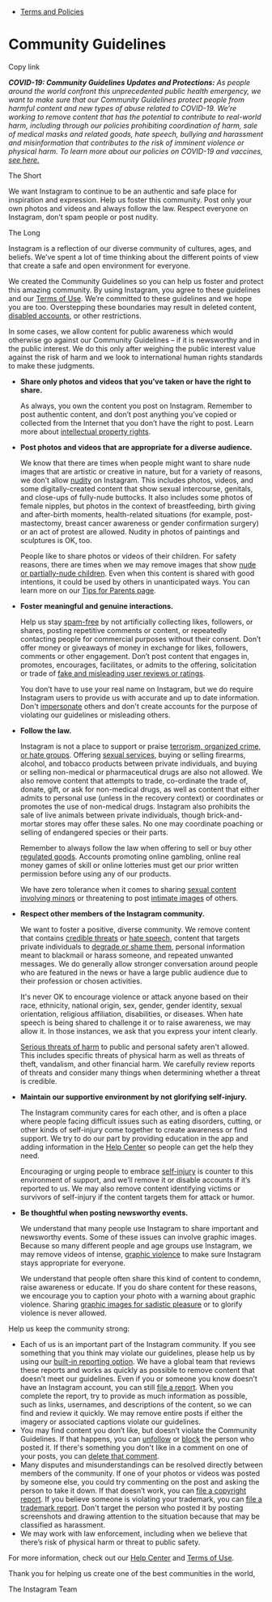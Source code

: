 *   [Terms and Policies](https://help.instagram.com/1417489251945243/?helpref=breadcrumb)

Community Guidelines
====================

Copy link

_**COVID-19: Community Guidelines Updates and Protections:** As people around the world confront this unprecedented public health emergency, we want to make sure that our Community Guidelines protect people from harmful content and new types of abuse related to COVID-19. We’re working to remove content that has the potential to contribute to real-world harm, including through our policies prohibiting coordination of harm, sale of medical masks and related goods, hate speech, bullying and harassment and misinformation that contributes to the risk of imminent violence or physical harm. To learn more about our policies on COVID-19 and vaccines, [see here.](https://help.instagram.com/697825587576762?helpref=faq_content)_

The Short

We want Instagram to continue to be an authentic and safe place for inspiration and expression. Help us foster this community. Post only your own photos and videos and always follow the law. Respect everyone on Instagram, don’t spam people or post nudity.

The Long

Instagram is a reflection of our diverse community of cultures, ages, and beliefs. We’ve spent a lot of time thinking about the different points of view that create a safe and open environment for everyone.

We created the Community Guidelines so you can help us foster and protect this amazing community. By using Instagram, you agree to these guidelines and our [Terms of Use](https://www.instagram.com/legal/terms). We’re committed to these guidelines and we hope you are too. Overstepping these boundaries may result in deleted content, [disabled accounts](https://help.instagram.com/366993040048856?helpref=faq_content), or other restrictions.

In some cases, we allow content for public awareness which would otherwise go against our Community Guidelines – if it is newsworthy and in the public interest. We do this only after weighing the public interest value against the risk of harm and we look to international human rights standards to make these judgments.

*   **Share only photos and videos that you’ve taken or have the right to share.**
    
    As always, you own the content you post on Instagram. Remember to post authentic content, and don’t post anything you’ve copied or collected from the Internet that you don’t have the right to post. Learn more about [intellectual property rights](https://help.instagram.com/126382350847838?helpref=faq_content).
    
*   **Post photos and videos that are appropriate for a diverse audience.**
    
    We know that there are times when people might want to share nude images that are artistic or creative in nature, but for a variety of reasons, we don’t allow [nudity](https://l.instagram.com/?u=https%3A%2F%2Fwww.facebook.com%2Fcommunitystandards%2Fadult_nudity_sexual_activity&e=AT1Os14S9ZxQZne9gUpP8q40kU6fqzD86RmFlteHaXpwzcC4AoVHE1uVO-p5_aH8hhiHr7H_2VUis1RN31kOrzdhy3F7ZSfiwdJensN597ZSYUvyA5ugrXhdeLkt2OprhIh2kzC1NiadhFgspcB5sirzzfRB1GDZUE-g1A) on Instagram. This includes photos, videos, and some digitally-created content that show sexual intercourse, genitals, and close-ups of fully-nude buttocks. It also includes some photos of female nipples, but photos in the context of breastfeeding, birth giving and after-birth moments, health-related situations (for example, post-mastectomy, breast cancer awareness or gender confirmation surgery) or an act of protest are allowed. Nudity in photos of paintings and sculptures is OK, too.
    
    People like to share photos or videos of their children. For safety reasons, there are times when we may remove images that show [nude or partially-nude children](https://l.instagram.com/?u=https%3A%2F%2Fwww.facebook.com%2Fcommunitystandards%2Fchild_nudity_sexual_exploitation&e=AT1Os14S9ZxQZne9gUpP8q40kU6fqzD86RmFlteHaXpwzcC4AoVHE1uVO-p5_aH8hhiHr7H_2VUis1RN31kOrzdhy3F7ZSfiwdJensN597ZSYUvyA5ugrXhdeLkt2OprhIh2kzC1NiadhFgspcB5sirzzfRB1GDZUE-g1A). Even when this content is shared with good intentions, it could be used by others in unanticipated ways. You can learn more on our [Tips for Parents page](https://help.instagram.com/154475974694511/?helpref=faq_content).
    
*   **Foster meaningful and genuine interactions.**
    
    Help us stay [spam-free](https://l.instagram.com/?u=https%3A%2F%2Fwww.facebook.com%2Fcommunitystandards%2Fspam&e=AT1Os14S9ZxQZne9gUpP8q40kU6fqzD86RmFlteHaXpwzcC4AoVHE1uVO-p5_aH8hhiHr7H_2VUis1RN31kOrzdhy3F7ZSfiwdJensN597ZSYUvyA5ugrXhdeLkt2OprhIh2kzC1NiadhFgspcB5sirzzfRB1GDZUE-g1A) by not artificially collecting likes, followers, or shares, posting repetitive comments or content, or repeatedly contacting people for commercial purposes without their consent. Don’t offer money or giveaways of money in exchange for likes, followers, comments or other engagement. Don’t post content that engages in, promotes, encourages, facilitates, or admits to the offering, solicitation or trade of [fake and misleading user reviews or ratings](https://l.instagram.com/?u=https%3A%2F%2Fwww.facebook.com%2Fcommunitystandards%2Ffraud_deception&e=AT1Os14S9ZxQZne9gUpP8q40kU6fqzD86RmFlteHaXpwzcC4AoVHE1uVO-p5_aH8hhiHr7H_2VUis1RN31kOrzdhy3F7ZSfiwdJensN597ZSYUvyA5ugrXhdeLkt2OprhIh2kzC1NiadhFgspcB5sirzzfRB1GDZUE-g1A).
    
    You don’t have to use your real name on Instagram, but we do require Instagram users to provide us with accurate and up to date information. Don't [impersonate](https://l.instagram.com/?u=https%3A%2F%2Fwww.facebook.com%2Fcommunitystandards%2Fmisrepresentation&e=AT1Os14S9ZxQZne9gUpP8q40kU6fqzD86RmFlteHaXpwzcC4AoVHE1uVO-p5_aH8hhiHr7H_2VUis1RN31kOrzdhy3F7ZSfiwdJensN597ZSYUvyA5ugrXhdeLkt2OprhIh2kzC1NiadhFgspcB5sirzzfRB1GDZUE-g1A) others and don't create accounts for the purpose of violating our guidelines or misleading others.
    
*   **Follow the law.**
    
    Instagram is not a place to support or praise [terrorism, organized crime, or hate groups](https://l.instagram.com/?u=https%3A%2F%2Fwww.facebook.com%2Fcommunitystandards%2Fdangerous_individuals_organizations&e=AT1Os14S9ZxQZne9gUpP8q40kU6fqzD86RmFlteHaXpwzcC4AoVHE1uVO-p5_aH8hhiHr7H_2VUis1RN31kOrzdhy3F7ZSfiwdJensN597ZSYUvyA5ugrXhdeLkt2OprhIh2kzC1NiadhFgspcB5sirzzfRB1GDZUE-g1A). Offering [sexual services](https://l.instagram.com/?u=https%3A%2F%2Fwww.facebook.com%2Fcommunitystandards%2Fsexual_solicitation&e=AT1Os14S9ZxQZne9gUpP8q40kU6fqzD86RmFlteHaXpwzcC4AoVHE1uVO-p5_aH8hhiHr7H_2VUis1RN31kOrzdhy3F7ZSfiwdJensN597ZSYUvyA5ugrXhdeLkt2OprhIh2kzC1NiadhFgspcB5sirzzfRB1GDZUE-g1A), buying or selling firearms, alcohol, and tobacco products between private individuals, and buying or selling non-medical or pharmaceutical drugs are also not allowed. We also remove content that attempts to trade, co-ordinate the trade of, donate, gift, or ask for non-medical drugs, as well as content that either admits to personal use (unless in the recovery context) or coordinates or promotes the use of non-medical drugs. Instagram also prohibits the sale of live animals between private individuals, though brick-and-mortar stores may offer these sales. No one may coordinate poaching or selling of endangered species or their parts.
    
    Remember to always follow the law when offering to sell or buy other [regulated goods](https://l.instagram.com/?u=https%3A%2F%2Fwww.facebook.com%2Fcommunitystandards%2Fregulated_goods&e=AT1Os14S9ZxQZne9gUpP8q40kU6fqzD86RmFlteHaXpwzcC4AoVHE1uVO-p5_aH8hhiHr7H_2VUis1RN31kOrzdhy3F7ZSfiwdJensN597ZSYUvyA5ugrXhdeLkt2OprhIh2kzC1NiadhFgspcB5sirzzfRB1GDZUE-g1A). Accounts promoting online gambling, online real money games of skill or online lotteries must get our prior written permission before using any of our products.
    
    We have zero tolerance when it comes to sharing [sexual content involving minors](https://l.instagram.com/?u=https%3A%2F%2Fwww.facebook.com%2Fcommunitystandards%2Fchild_nudity_sexual_exploitation&e=AT1Os14S9ZxQZne9gUpP8q40kU6fqzD86RmFlteHaXpwzcC4AoVHE1uVO-p5_aH8hhiHr7H_2VUis1RN31kOrzdhy3F7ZSfiwdJensN597ZSYUvyA5ugrXhdeLkt2OprhIh2kzC1NiadhFgspcB5sirzzfRB1GDZUE-g1A) or threatening to post [intimate images](https://l.instagram.com/?u=https%3A%2F%2Fwww.facebook.com%2Fcommunitystandards%2Fsexual_exploitation_adults&e=AT1Os14S9ZxQZne9gUpP8q40kU6fqzD86RmFlteHaXpwzcC4AoVHE1uVO-p5_aH8hhiHr7H_2VUis1RN31kOrzdhy3F7ZSfiwdJensN597ZSYUvyA5ugrXhdeLkt2OprhIh2kzC1NiadhFgspcB5sirzzfRB1GDZUE-g1A) of others.
    
*   **Respect other members of the Instagram community.**
    
    We want to foster a positive, diverse community. We remove content that contains [credible threats](https://l.instagram.com/?u=https%3A%2F%2Fwww.facebook.com%2Fcommunitystandards%2Fcredible_violence&e=AT1Os14S9ZxQZne9gUpP8q40kU6fqzD86RmFlteHaXpwzcC4AoVHE1uVO-p5_aH8hhiHr7H_2VUis1RN31kOrzdhy3F7ZSfiwdJensN597ZSYUvyA5ugrXhdeLkt2OprhIh2kzC1NiadhFgspcB5sirzzfRB1GDZUE-g1A) or [hate speech](https://l.instagram.com/?u=https%3A%2F%2Fwww.facebook.com%2Fcommunitystandards%2Fhate_speech&e=AT1Os14S9ZxQZne9gUpP8q40kU6fqzD86RmFlteHaXpwzcC4AoVHE1uVO-p5_aH8hhiHr7H_2VUis1RN31kOrzdhy3F7ZSfiwdJensN597ZSYUvyA5ugrXhdeLkt2OprhIh2kzC1NiadhFgspcB5sirzzfRB1GDZUE-g1A), content that targets private individuals to [degrade or shame them](https://l.instagram.com/?u=https%3A%2F%2Fwww.facebook.com%2Fcommunitystandards%2Fbullying&e=AT1Os14S9ZxQZne9gUpP8q40kU6fqzD86RmFlteHaXpwzcC4AoVHE1uVO-p5_aH8hhiHr7H_2VUis1RN31kOrzdhy3F7ZSfiwdJensN597ZSYUvyA5ugrXhdeLkt2OprhIh2kzC1NiadhFgspcB5sirzzfRB1GDZUE-g1A), personal information meant to blackmail or harass someone, and repeated unwanted messages. We do generally allow stronger conversation around people who are featured in the news or have a large public audience due to their profession or chosen activities.
    
    It's never OK to encourage violence or attack anyone based on their race, ethnicity, national origin, sex, gender, gender identity, sexual orientation, religious affiliation, disabilities, or diseases. When hate speech is being shared to challenge it or to raise awareness, we may allow it. In those instances, we ask that you express your intent clearly.
    
    [Serious threats of harm](https://l.instagram.com/?u=https%3A%2F%2Fwww.facebook.com%2Fcommunitystandards%2Fcredible_violence&e=AT1Os14S9ZxQZne9gUpP8q40kU6fqzD86RmFlteHaXpwzcC4AoVHE1uVO-p5_aH8hhiHr7H_2VUis1RN31kOrzdhy3F7ZSfiwdJensN597ZSYUvyA5ugrXhdeLkt2OprhIh2kzC1NiadhFgspcB5sirzzfRB1GDZUE-g1A) to public and personal safety aren't allowed. This includes specific threats of physical harm as well as threats of theft, vandalism, and other financial harm. We carefully review reports of threats and consider many things when determining whether a threat is credible.
    
*   **Maintain our supportive environment by not glorifying self-injury.**
    
    The Instagram community cares for each other, and is often a place where people facing difficult issues such as eating disorders, cutting, or other kinds of self-injury come together to create awareness or find support. We try to do our part by providing education in the app and adding information in the [Help Center](https://help.instagram.com/) so people can get the help they need.
    
    Encouraging or urging people to embrace [self-injury](https://l.instagram.com/?u=https%3A%2F%2Fwww.facebook.com%2Fcommunitystandards%2Fsuicide_self_injury_violence&e=AT1Os14S9ZxQZne9gUpP8q40kU6fqzD86RmFlteHaXpwzcC4AoVHE1uVO-p5_aH8hhiHr7H_2VUis1RN31kOrzdhy3F7ZSfiwdJensN597ZSYUvyA5ugrXhdeLkt2OprhIh2kzC1NiadhFgspcB5sirzzfRB1GDZUE-g1A) is counter to this environment of support, and we’ll remove it or disable accounts if it’s reported to us. We may also remove content identifying victims or survivors of self-injury if the content targets them for attack or humor.
    
*   **Be thoughtful when posting newsworthy events.**
    
    We understand that many people use Instagram to share important and newsworthy events. Some of these issues can involve graphic images. Because so many different people and age groups use Instagram, we may remove videos of intense, [graphic violence](https://l.instagram.com/?u=https%3A%2F%2Fwww.facebook.com%2Fcommunitystandards%2Fgraphic_violence&e=AT1Os14S9ZxQZne9gUpP8q40kU6fqzD86RmFlteHaXpwzcC4AoVHE1uVO-p5_aH8hhiHr7H_2VUis1RN31kOrzdhy3F7ZSfiwdJensN597ZSYUvyA5ugrXhdeLkt2OprhIh2kzC1NiadhFgspcB5sirzzfRB1GDZUE-g1A) to make sure Instagram stays appropriate for everyone.
    
    We understand that people often share this kind of content to condemn, raise awareness or educate. If you do share content for these reasons, we encourage you to caption your photo with a warning about graphic violence. Sharing [graphic images for sadistic pleasure](https://l.instagram.com/?u=https%3A%2F%2Fwww.facebook.com%2Fcommunitystandards%2Fcruel_insensitive&e=AT1Os14S9ZxQZne9gUpP8q40kU6fqzD86RmFlteHaXpwzcC4AoVHE1uVO-p5_aH8hhiHr7H_2VUis1RN31kOrzdhy3F7ZSfiwdJensN597ZSYUvyA5ugrXhdeLkt2OprhIh2kzC1NiadhFgspcB5sirzzfRB1GDZUE-g1A) or to glorify violence is never allowed.
    

Help us keep the community strong:

*   Each of us is an important part of the Instagram community. If you see something that you think may violate our guidelines, please help us by using our [built-in reporting option](https://help.instagram.com/165828726894770?helpref=faq_content). We have a global team that reviews these reports and works as quickly as possible to remove content that doesn’t meet our guidelines. Even if you or someone you know doesn’t have an Instagram account, you can still [file a report](https://help.instagram.com/contact/383679321740945). When you complete the report, try to provide as much information as possible, such as links, usernames, and descriptions of the content, so we can find and review it quickly. We may remove entire posts if either the imagery or associated captions violate our guidelines.
*   You may find content you don’t like, but doesn’t violate the Community Guidelines. If that happens, you can [unfollow](https://help.instagram.com/286340048138725?helpref=faq_content) or [block](https://help.instagram.com/426700567389543/?helpref=faq_content) the person who posted it. If there's something you don't like in a comment on one of your posts, you can [delete that comment](https://help.instagram.com/289098941190483?helpref=faq_content).
*   Many disputes and misunderstandings can be resolved directly between members of the community. If one of your photos or videos was posted by someone else, you could try commenting on the post and asking the person to take it down. If that doesn’t work, you can [file a copyright report](https://help.instagram.com/126382350847838?helpref=faq_content). If you believe someone is violating your trademark, you can [file a trademark report](https://help.instagram.com/222826637847963?helpref=faq_content). Don't target the person who posted it by posting screenshots and drawing attention to the situation because that may be classified as harassment.
*   We may work with law enforcement, including when we believe that there’s risk of physical harm or threat to public safety.

For more information, check out our [Help Center](https://help.instagram.com/) and [Terms of Use](https://l.instagram.com/?u=http%3A%2F%2Finstagram.com%2Flegal%2Fterms%2F%23&e=AT1Os14S9ZxQZne9gUpP8q40kU6fqzD86RmFlteHaXpwzcC4AoVHE1uVO-p5_aH8hhiHr7H_2VUis1RN31kOrzdhy3F7ZSfiwdJensN597ZSYUvyA5ugrXhdeLkt2OprhIh2kzC1NiadhFgspcB5sirzzfRB1GDZUE-g1A).

Thank you for helping us create one of the best communities in the world,

The Instagram Team